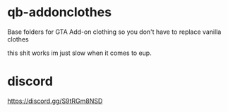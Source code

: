 # qb-addonclothes
Base folders for GTA Add-on clothing so you don't have to replace vanilla clothes

this shit works
im just slow when it comes to eup.

# discord
https://discord.gg/S9tRGm8NSD
